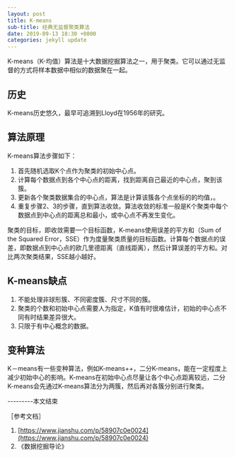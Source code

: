 ```yaml
---
layout: post
title: K-means
sub-title: 经典无监督聚类算法
date: 2019-09-13 18:30 +0800
categories: jekyll update
---
```


K-means（K-均值）算法是十大数据挖掘算法之一，用于聚类。它可以通过无监督的方式将样本数据中相似的数据聚在一起。

## 历史
K-means历史悠久，最早可追溯到Lloyd在1956年的研究。

## 算法原理
K-means算法步骤如下：
1. 首先随机选取K个点作为聚类的初始中心点。
2. 计算每个数据点到各个中心点的距离，找到距离自己最近的中心点，聚到该簇。
2. 更新各个聚类数据集合的中心点，算法是计算该簇各个点坐标的的均值，。
3. 重复步骤2、3的步骤，直到算法收敛。算法收敛的标准一般是K个聚类中每个数据点到中心点的距离总和最小，或中心点不再发生变化。

聚类的目标，即收敛需要一个目标函数，K-means使用误差的平方和（Sum of the Squared Error，SSE）作为度量聚类质量的目标函数。计算每个数据点的误差，即数据点到中心点的欧几里德距离（直线距离），然后计算误差的平方和。对比两次聚类结果，SSE越小越好。

## K-means缺点
1. 不能处理非球形簇、不同密度簇、尺寸不同的簇。
2. 聚类的个数和初始中心点需要人为指定，K值有时很难估计，初始的中心点不同有时结果差异很大。
2. 只限于有中心概念的数据。

## 变种算法
K－means有一些变种算法，例如K-means++，二分K-means，能在一定程度上减少初始中心的影响。K-means在初始中心点尽量让各个中心点距离较远，二分K-means会先通过K-means算法分为两簇，然后再对各簇分别进行聚类。


---------本文结束


［参考文档］

1. [https://www.jianshu.com/p/58907c0e0024](https://www.jianshu.com/p/58907c0e0024)
2. 《数据挖掘导论》



